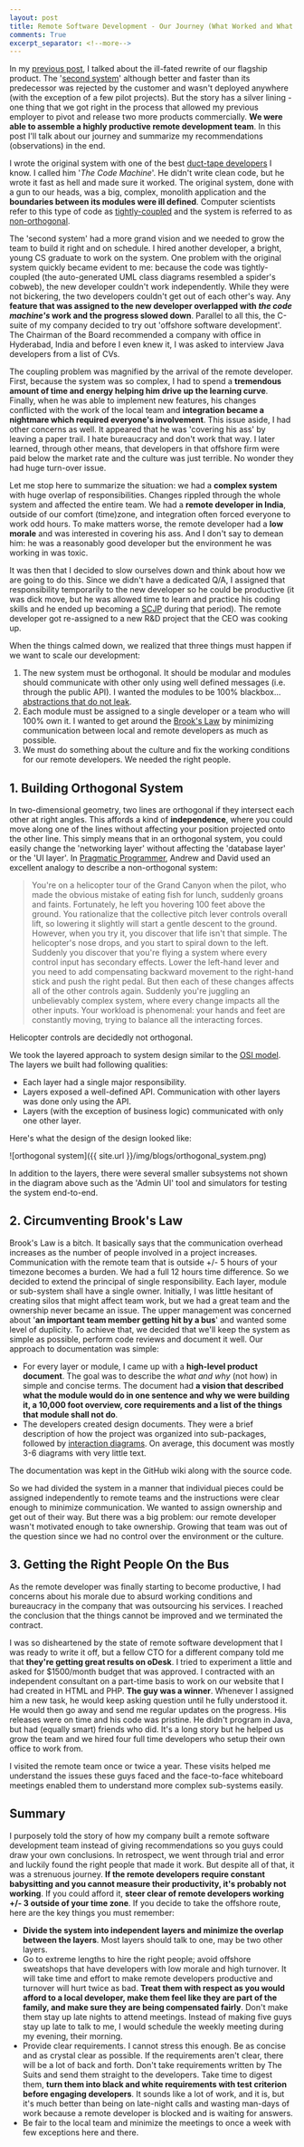 ```yaml
---
layout: post
title: Remote Software Development - Our Journey (What Worked and What Didn't)
comments: True
excerpt_separator: <!--more-->
---
```


In my [previous post](http://www.codeahoy.com/2016/04/21/when-to-rewrite-from-scratch-autopsy-of-a-failed-software/), I talked about the ill-fated rewrite of our flagship product. The '[second system](https://en.wikipedia.org/wiki/Second-system_effect)' although better and faster than its predecessor was rejected by the customer and wasn't deployed anywhere (with the exception of a few pilot projects). But the story has a silver lining - one thing that we got right in the process that allowed my previous employer to pivot and release two more products commercially. **We were able to assemble a highly productive remote development team**. In this post I'll talk about our journey and summarize my recommendations (observations) in the end.

 <!--more-->

I wrote the original system with one of the best [duct-tape developers](http://www.joelonsoftware.com/items/2009/09/23.html) I know. I called him '*The Code Machine*'. He didn't write clean code, but he wrote it fast as hell and made sure it worked. The original system, done with a gun to our heads, was a big, complex, monolith application and the **boundaries between its modules were ill defined**. Computer scientists refer to this type of code as [tightly-coupled](https://en.wikipedia.org/wiki/Coupling_(computer_programming)) and the system is referred to as [non-orthogonal](https://en.wikipedia.org/wiki/Orthogonality_(programming)).

The 'second system' had a more grand vision and we needed to grow the team to build it right and on schedule. I hired another developer, a bright, young CS graduate to work on the system. One problem with the original system quickly became evident to me: because the code was tightly-coupled (the auto-generated UML class diagrams resembled a spider's cobweb), the new developer couldn't work independently. While they were not bickering, the two developers couldn't get out of each other's way. Any **feature that was assigned to the new developer overlapped with *the code machine's* work and the progress slowed down**. Parallel to all this, the C-suite of my company decided to try out 'offshore software development'. The Chairman of the Board recommended a company with office in Hyderabad, India and before I even knew it, I was asked to interview Java developers from a list of CVs.

The coupling problem was magnified by the arrival of the remote developer. First, because the system was so complex, I had to spend a **tremendous amount of time and energy helping him drive up the learning curve**. Finally, when he was able to implement new features, his changes conflicted with the work of the local team and **integration became a nightmare which required everyone's involvement**. This issue aside, I had other concerns as well. It appeared that he was 'covering his ass' by leaving a paper trail. I hate bureaucracy and don't work that way. I later learned, through other means, that developers in that offshore firm were paid below the market rate and the culture was just terrible. No wonder they had huge turn-over issue.

Let me stop here to summarize the situation: we had a **complex system** with huge overlap of responsibilities. Changes rippled through the whole system and affected the entire team. We had a **remote developer in India**, outside of our comfort (time)zone, and integration often forced everyone to work odd hours. To make matters worse, the remote developer had a **low morale** and was interested in covering his ass. And I don't say to demean him: he was a reasonably good developer but the environment he was working in was toxic.

It was then that I decided to slow ourselves down and think about how we are going to do this. Since we didn't have a dedicated Q/A, I assigned that responsibility temporarily to the new developer so he could be productive (it was dick move, but he was allowed time to learn and practice his coding skills and he ended up becoming a [SCJP](http://education.oracle.com/pls/web_prod-plq-dad/db_pages.getpage?page_id=320) during that period). The remote developer got re-assigned to a new R&D project that the CEO was cooking up.

When the things calmed down, we realized that three things must happen if we want to scale our development:

1. The new system must be orthogonal. It should be modular and modules should communicate with other only using well defined messages (i.e. through the public API). I wanted the modules to be 100% blackbox... [abstractions that do not leak](http://codeahoy.com/2016/05/06/good-abstractions-have-fewer-leaks/).
2. Each module must be assigned to a single developer or a team who will 100% own it. I wanted to get around the [Brook's Law](https://en.wikipedia.org/wiki/Brooks%E2%80%99_law) by minimizing communication between local and remote developers as much as possible.
3. We must do something about the culture and fix the working conditions for our remote developers. We needed the right people.

## 1. Building Orthogonal System

In two-dimensional geometry, two lines are orthogonal if they intersect each other at right angles. This affords a kind of **independence**, where you could move along one of the lines without affecting your position projected onto the other line. This simply means that in an orthogonal system, you could easily change the 'networking layer' without affecting the 'database layer' or the 'UI layer'. In [Pragmatic Programmer](https://www.amazon.com/Pragmatic-Programmer-Journeyman-Master/dp/020161622X), Andrew and David used an excellent analogy to describe a non-orthogonal system:

> You're on a helicopter tour of the Grand Canyon when the pilot, who made the
obvious mistake of eating fish for lunch, suddenly groans and faints. Fortunately,
he left you hovering 100 feet above the ground. You rationalize that the collective
pitch lever controls overall lift, so lowering it slightly will start a gentle descent
to the ground. However, when you try it, you discover that life isn't that simple.
The helicopter's nose drops, and you start to spiral down to the left. Suddenly you
discover that you're flying a system where every control input has secondary
effects. Lower the left-hand lever and you need to add compensating backward
movement to the right-hand stick and push the right pedal. But then each of
these changes affects all of the other controls again. Suddenly you're juggling an
unbelievably complex system, where every change impacts all the other inputs.
Your workload is phenomenal: your hands and feet are constantly moving, trying
to balance all the interacting forces.
>
Helicopter controls are decidedly not orthogonal.

We took the layered approach to system design similar to the [OSI model](https://en.wikipedia.org/wiki/OSI_model). The layers we built had following qualities:

- Each layer had a single major responsibility.
- Layers exposed a well-defined API. Communication with other layers was done only using the API.
- Layers (with the exception of business logic) communicated with only one other layer.

Here's what the design of the design looked like:

![orthogonal system]({{ site.url }}/img/blogs/orthogonal_system.png)

In addition to the layers, there were several smaller subsystems not shown in the diagram above such as the 'Admin UI' tool and simulators for testing the system end-to-end.

## 2. Circumventing Brook's Law

Brook's Law is a bitch. It basically says that the communication overhead increases as the number of people involved in a project increases. Communication with the remote team that is outside +/- 5 hours of your timezone becomes a burden. We had a full 12 hours time difference. So we decided to extend the principal of single responsibility. Each layer, module or sub-system shall have a single owner. Initially, I was little hesitant of creating silos that might affect team work, but we had a great team and the ownership never became an issue. The upper management was concerned about '**an important team member getting hit by a bus**' and wanted some level of duplicity. To achieve that, we decided that we'll keep the system as simple as possible, perform code reviews and document it well. Our approach to documentation was simple:

- For every layer or module, I came up with a **high-level product document**. The goal was to describe the *what and why* (not how) in simple and concise terms. The document had **a vision that described what the module would do in one sentence and why we were building it, a 10,000 foot overview, core requirements and a list of the things that module shall not do**.
- The developers created design documents. They were a brief description of how the project was organized into sub-packages, followed by [interaction diagrams](https://en.wikipedia.org/wiki/Interaction_overview_diagram). On average, this document was mostly 3-6 diagrams with very little text.

The documentation was kept in the GitHub wiki along with the source code.

So we had divided the system in a manner that individual pieces could be assigned independently to remote teams and the instructions were clear enough to minimize communication. We wanted to assign ownership and get out of their way. But there was a big problem: our remote developer wasn't motivated enough to take ownership. Growing that team was out of the question since we had no control over the environment or the culture.

## 3. Getting the Right People On the Bus

As the remote developer was finally starting to become productive, I had concerns about his morale due to absurd working conditions and bureaucracy in the company that was outsourcing his services. I reached the conclusion that the things cannot be improved and we terminated the contract.

I was so disheartened by the state of remote software development that I was ready to write it off, but a fellow CTO for a different company told me that **they're getting great results on oDesk**. I tried to experiment a little and asked for $1500/month budget that was approved. I contracted with an independent consultant on a part-time basis to work on our website that I had created in HTML and PHP. **The guy was a winner**. Whenever I assigned him a new task, he would keep asking question until he fully understood it. He would then go away and send me regular updates on the progress. His releases were on time and his code was pristine. He didn't program in Java, but had (equally smart) friends who did. It's a long story but he helped us grow the team and we hired four full time developers who setup their own office to work from.

I visited the remote team once or twice a year. These visits helped me understand the issues these guys faced and the face-to-face whiteboard meetings enabled them to understand more complex sub-systems easily.

## Summary

I purposely told the story of how my company built a remote software development team instead of giving recommendations so you guys could draw your own conclusions. In retrospect, we went through trial and error and luckily found the right people that made it work. But despite all of that, it was a strenuous journey. **If the remote developers require constant babysitting and you cannot measure their productivity, it's probably not working**. If you could afford it, **steer clear of remote developers working +/- 3 outside of your time zone**. If you decide to take the offshore route, here are the key things you must remember:

- **Divide the system into independent layers and minimize the overlap between the layers**. Most layers should talk to one, may be two other layers.
- Go to extreme lengths to hire the right people; avoid offshore sweatshops that have developers with low morale and high turnover. It will take time and effort to make remote developers productive and turnover will hurt twice as bad. **Treat them with respect as you would afford to a local developer, make them feel like they are part of the family, and make sure they are being compensated fairly**. Don't make them stay up late nights to attend meetings. Instead of making five guys stay up late to talk to me, I would schedule the weekly meeting during my evening, their morning.
- Provide clear requirements. I cannot stress this enough. Be as concise and as crystal clear as possible. If the requirements aren't clear, there will be a lot of back and forth. Don't take requirements written by The Suits and send them straight to the developers. Take time to digest them, **turn them into black and white requirements with test criterion before engaging developers**. It sounds like a lot of work, and it is, but it's much better than being on late-night calls and wasting man-days of work because a remote developer is blocked and is waiting for answers.
- Be fair to the local team and minimize the meetings to once a week with few exceptions here and there.
